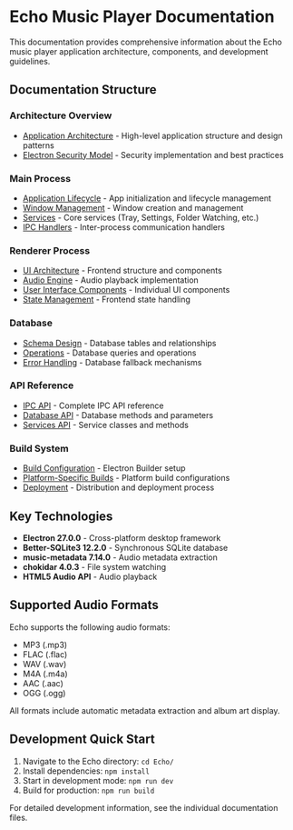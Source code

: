# Echo Music Player Documentation

This documentation provides comprehensive information about the Echo music player application architecture, components, and development guidelines.

## Documentation Structure

### Architecture Overview
- [Application Architecture](./architecture/overview.md) - High-level application structure and design patterns
- [Electron Security Model](./architecture/security.md) - Security implementation and best practices

### Main Process
- [Application Lifecycle](./main-process/application-lifecycle.md) - App initialization and lifecycle management
- [Window Management](./main-process/window-management.md) - Window creation and management
- [Services](./main-process/services.md) - Core services (Tray, Settings, Folder Watching, etc.)
- [IPC Handlers](./main-process/ipc-handlers.md) - Inter-process communication handlers

### Renderer Process
- [UI Architecture](./renderer-process/ui-architecture.md) - Frontend structure and components
- [Audio Engine](./renderer-process/audio-engine.md) - Audio playback implementation
- [User Interface Components](./renderer-process/components.md) - Individual UI components
- [State Management](./renderer-process/state-management.md) - Frontend state handling

### Database
- [Schema Design](./database/schema.md) - Database tables and relationships
- [Operations](./database/operations.md) - Database queries and operations
- [Error Handling](./database/error-handling.md) - Database fallback mechanisms

### API Reference
- [IPC API](./api/ipc-api.md) - Complete IPC API reference
- [Database API](./api/database-api.md) - Database methods and parameters
- [Services API](./api/services-api.md) - Service classes and methods

### Build System
- [Build Configuration](./build-system/configuration.md) - Electron Builder setup
- [Platform-Specific Builds](./build-system/platforms.md) - Platform build configurations
- [Deployment](./build-system/deployment.md) - Distribution and deployment process

## Key Technologies

- **Electron 27.0.0** - Cross-platform desktop framework
- **Better-SQLite3 12.2.0** - Synchronous SQLite database
- **music-metadata 7.14.0** - Audio metadata extraction
- **chokidar 4.0.3** - File system watching
- **HTML5 Audio API** - Audio playback

## Supported Audio Formats

Echo supports the following audio formats:
- MP3 (.mp3)
- FLAC (.flac)
- WAV (.wav)
- M4A (.m4a)
- AAC (.aac)
- OGG (.ogg)

All formats include automatic metadata extraction and album art display.

## Development Quick Start

1. Navigate to the Echo directory: `cd Echo/`
2. Install dependencies: `npm install`
3. Start in development mode: `npm run dev`
4. Build for production: `npm run build`

For detailed development information, see the individual documentation files.